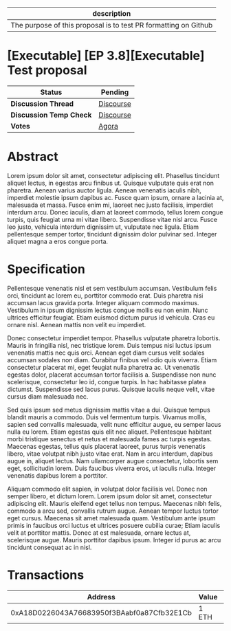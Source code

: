 | description                                                     |
| --------------------------------------------------------------- |
| The purpose of this proposal is to test PR formatting on Github |

# [Executable] [EP 3.8][Executable] Test proposal

  
  | **Status**            | Pending                                                                                                                                      |
  | --------------------- | ------------------------------------------------------------------------------------------------------------------------------------------- |
  | **Discussion Thread** |  [Discourse](https://discuss.ens.domains/c/ens-ecosystem/5555)                                                                                              |
  | **Discussion Temp Check** |  [Discourse](https://discuss.ens.domains/c/ens-ecosystem/6666)                                                                                              |
  | **Votes**             | [Agora](https://agora.ensdao.org/proposals/826906.6880277449)                                                                                                                                     |
  

# Abstract 
 Lorem ipsum dolor sit amet, consectetur adipiscing elit. Phasellus tincidunt aliquet lectus, in egestas arcu finibus ut. Quisque vulputate quis erat non pharetra. Aenean varius auctor ligula. Aenean venenatis iaculis nibh, imperdiet molestie ipsum dapibus ac. Fusce quam ipsum, ornare a lacinia at, malesuada et massa. Fusce enim mi, laoreet nec justo facilisis, imperdiet interdum arcu. Donec iaculis, diam at laoreet commodo, tellus lorem congue turpis, quis feugiat urna mi vitae libero. Suspendisse vitae nisl arcu. Fusce leo justo, vehicula interdum dignissim ut, vulputate nec ligula. Etiam pellentesque semper tortor, tincidunt dignissim dolor pulvinar sed. Integer aliquet magna a eros congue porta.

# Specification 
 Pellentesque venenatis nisl et sem vestibulum accumsan. Vestibulum felis orci, tincidunt ac lorem eu, porttitor commodo erat. Duis pharetra nisi accumsan lacus gravida porta. Integer aliquam commodo maximus. Vestibulum in ipsum dignissim lectus congue mollis eu non enim. Nunc ultrices efficitur feugiat. Etiam euismod dictum purus id vehicula. Cras eu ornare nisl. Aenean mattis non velit eu imperdiet.

Donec consectetur imperdiet tempor. Phasellus vulputate pharetra lobortis. Mauris in fringilla nisl, nec tristique lorem. Duis tempus nisi luctus ipsum venenatis mattis nec quis orci. Aenean eget diam cursus velit sodales accumsan sodales non diam. Curabitur finibus vel odio quis viverra. Etiam consectetur placerat mi, eget feugiat nulla pharetra ac. Ut venenatis egestas dolor, placerat accumsan tortor facilisis a. Suspendisse non nunc scelerisque, consectetur leo id, congue turpis. In hac habitasse platea dictumst. Suspendisse sed lacus purus. Quisque iaculis neque velit, vitae cursus diam malesuada nec.

Sed quis ipsum sed metus dignissim mattis vitae a dui. Quisque tempus blandit mauris a commodo. Duis vel fermentum turpis. Vivamus mollis, sapien sed convallis malesuada, velit nunc efficitur augue, eu semper lacus nulla eu lorem. Etiam egestas quis elit nec aliquet. Pellentesque habitant morbi tristique senectus et netus et malesuada fames ac turpis egestas. Maecenas egestas, tellus quis placerat laoreet, purus turpis venenatis libero, vitae volutpat nibh justo vitae erat. Nam in arcu interdum, dapibus augue in, aliquet lectus. Nam ullamcorper augue consectetur, lobortis sem eget, sollicitudin lorem. Duis faucibus viverra eros, ut iaculis nulla. Integer venenatis dapibus lorem a porttitor.

Aliquam commodo elit sapien, in volutpat dolor facilisis vel. Donec non semper libero, et dictum lorem. Lorem ipsum dolor sit amet, consectetur adipiscing elit. Mauris eleifend eget tellus non tempus. Maecenas nibh felis, commodo a arcu sed, convallis rutrum augue. Aenean tempor luctus tortor eget cursus. Maecenas sit amet malesuada quam. Vestibulum ante ipsum primis in faucibus orci luctus et ultrices posuere cubilia curae; Etiam iaculis velit at porttitor mattis. Donec at est malesuada, ornare lectus at, scelerisque augue. Mauris porttitor dapibus ipsum. Integer id purus ac arcu tincidunt consequat ac in nisl.



# Transactions 
 | Address                                    | Value | Function | Argument | Value |
| ------------------------------------------ | ----- | -------- | -------- | ----- |
| 0xA18D0226043A76683950f3BAabf0a87Cfb32E1Cb | 1 ETH |          |          |       |